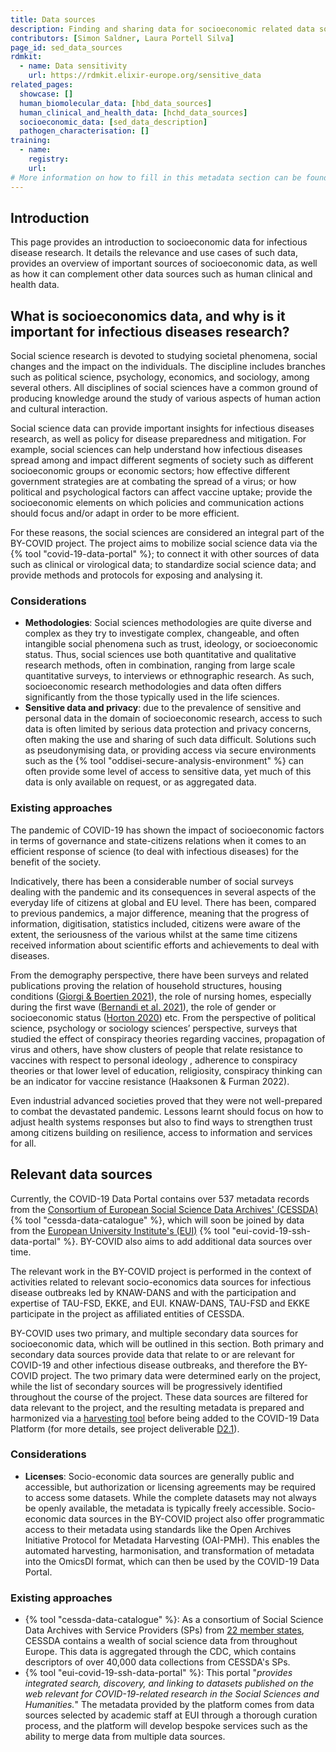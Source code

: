 ```yaml
---
title: Data sources
description: Finding and sharing data for socioeconomic related data sources.
contributors: [Simon Saldner, Laura Portell Silva]
page_id: sed_data_sources
rdmkit:
  - name: Data sensitivity
    url: https://rdmkit.elixir-europe.org/sensitive_data
related_pages: 
  showcase: []
  human_biomolecular_data: [hbd_data_sources]
  human_clinical_and_health_data: [hchd_data_sources]
  socioeconomic_data: [sed_data_description]
  pathogen_characterisation: []
training:
  - name:
    registry:
    url:
# More information on how to fill in this metadata section can be found here https://www.infectious-diseases-toolkit.org/contribute/page-metadata
---
```


## Introduction

This page provides an introduction to socioeconomic data for infectious disease research. It details the relevance and use cases of such data, provides an overview of important sources of socioeconomic data, as well as how it can complement other data sources such as human clinical and health data.

## What is socioeconomics data, and why is it important for infectious diseases research?

Social science research is devoted to studying societal phenomena, social changes and the impact on the individuals. The discipline includes branches such as political science, psychology, economics, and sociology, among several others. All disciplines of social sciences have a common ground of producing knowledge around the study of various aspects of human action and cultural interaction.

Social science data can provide important insights for infectious diseases research, as well as policy for disease preparedness and mitigation. For example, social sciences can help understand how infectious diseases spread among and impact different segments of society such as different socioeconomic groups or economic sectors; how effective different government strategies are at combating the spread of a virus; or how political and psychological factors can affect vaccine uptake; provide the socioeconomic elements on which policies and communication actions should focus and/or adapt in order to be more efficient.

For these reasons, the social sciences are considered an integral part of the BY-COVID project. The project aims to mobilize social science data via the {% tool "covid-19-data-portal" %}; to connect it with other sources of data such as clinical or virological data; to standardize social science data; and provide methods and protocols for exposing and analysing it. 

### Considerations

- **Methodologies**: Social sciences methodologies are quite diverse and complex as they try to investigate complex, changeable, and often intangible social phenomena such as trust, ideology, or socioeconomic status. Thus, social sciences use both quantitative and qualitative research methods, often in combination, ranging from large scale quantitative surveys, to interviews or ethnographic research. As such, socioeconomic research methodologies and data often differs significantly from the those typically used in the life sciences. 
- **Sensitive data and privacy**: due to the prevalence of sensitive and personal data in the domain of socioeconomic research, access to such data is often limited by serious data protection and privacy concerns, often making the use and sharing of such data difficult. Solutions such as pseudonymising data, or providing access via secure environments such as the {% tool "oddisei-secure-analysis-environment" %} can often provide some level of access to sensitive data, yet much of this data is only available on request, or as aggregated data. 

### Existing approaches

The pandemic of COVID-19 has shown the impact of socioeconomic factors in terms of governance and state-citizens relations when it comes to an efficient response of science (to deal with infectious diseases) for the benefit of the society. 

Indicatively, there has been a considerable number of social  surveys dealing with the pandemic and its consequences in several aspects of the everyday life of citizens at global and EU level. There has been, compared to previous pandemics, a major difference, meaning that the progress of information, digitisation, statistics included, citizens were aware of the extent, the seriousness of the various whilst at the same time citizens received information about scientific efforts and achievements to deal with diseases. 

From the demography perspective, there have been surveys and related publications proving the relation of household structures, housing conditions ([Giorgi & Boertien 2021](https://doi.org/10.1186/s41118-021-00124-8)), the role of nursing homes, especially during the first wave ([Bernandi et al. 2021](https://doi.org/10.1186/s41118-021-00119-5)), the role of gender or socioeconomic status ([Horton 2020](https://pubmed.ncbi.nlm.nih.gov/32979964/)) etc. From the perspective of political science, psychology or sociology sciences’  perspective, surveys that studied the effect of conspiracy theories regarding vaccines, propagation of virus and others, have show clusters of people that relate resistance to vaccines with respect to personal ideology , adherence to conspiracy theories or that lower level of education, religiosity, conspiracy thinking can be an indicator for vaccine resistance (Haaksonen & Furman 2022). 
 
Even industrial advanced societies proved that they were not well-prepared to combat the devastated pandemic. Lessons learnt should focus on how to adjust health systems responses but also to find ways to strengthen trust among citizens building on resilience, access to information and services for all. 

## Relevant data sources

<!--- Subsection related to a specific topic related to the data sources of the category that you selected.--->

Currently, the COVID-19 Data Portal contains over 537 metadata records from the [Consortium of European Social Science Data Archives' (CESSDA)](https://www.cessda.eu/) {% tool "cessda-data-catalogue" %}, which will soon be joined by data from the [European University Institute's (EUI)](https://www.eui.eu/en/home) {% tool "eui-covid-19-ssh-data-portal" %}. BY-COVID also aims to add additional data sources over time. 

The relevant work in the BY-COVID project is performed in the context of activities related to relevant socio-economics data sources for infectious disease outbreaks led by KNAW-DANS and with the participation and expertise of TAU-FSD, EKKE, and EUI. KNAW-DANS, TAU-FSD and EKKE participate in the project as affiliated entities of CESSDA. 

BY-COVID uses two primary, and multiple secondary data sources for socioeconomic data, which will be outlined in this section. Both primary and secondary data sources provide data that relate to or are relevant for COVID-19 and other infectious disease outbreaks, and therefore the BY-COVID project. The two primary data were determined early on the project, while the list of secondary sources will be progressively identified throughout the course of the project. These data sources are filtered for data relevant to the project, and the resulting metadata is prepared and harmonized via a [harvesting tool](https://t2-4.by-covid.bsc.es/jspui/) before being added to the COVID-19 Data Platform (for more details, see project deliverable [D2.1](https://zenodo.org/record/7017728)).


### Considerations

- **Licenses**: Socio-economic data sources are generally public and accessible, but authorization or licensing agreements may be required to access some datasets. While the complete datasets may not always be openly available, the metadata is typically freely accessible. Socio-economic data sources in the BY-COVID project also offer programmatic access to their metadata using standards like the Open Archives Initiative Protocol for Metadata Harvesting (OAI-PMH). This enables the automated harvesting, harmonisation, and transformation of metadata into the OmicsDI format, which can then be used by the COVID-19 Data Portal.

### Existing approaches

- {% tool "cessda-data-catalogue" %}: As a consortium of Social Science Data Archives with Service Providers (SPs) from [22 member states](https://www.cessda.eu/About/Consortium), CESSDA contains a wealth of social science data from throughout Europe. This data is aggregated through the CDC, which contains descriptors of over 40,000 data collections from CESSDA's SPs.  
- {% tool "eui-covid-19-ssh-data-portal" %}: This portal "*provides integrated search, discovery, and linking to datasets published on the web relevant for COVID-19-related research in the Social Sciences and Humanities.*" The metadata provided by the platform comes from data sources selected by academic staff at EUI through a thorough curation process, and the platform will develop bespoke services such as the ability to merge data from multiple data sources. 
